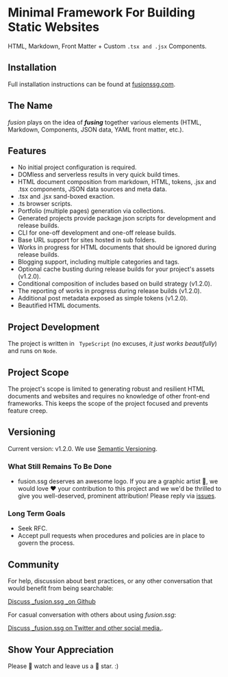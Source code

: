 # Minimal Framework For Building Static Websites

HTML, Markdown, Front Matter + Custom `.tsx and .jsx` Components.

## Installation

Full installation instructions can be found at [fusionssg.com](https://fusionssg.com/docs/installation/).

## The Name

_fusion_ plays on the idea of **_fusing_** together various elements (HTML, Markdown, Components, JSON data, YAML front matter, etc.).

## Features

- No initial project configuration is required.
- DOMless and serverless results in very quick build times.
- HTML document composition from markdown, HTML, tokens, .jsx and .tsx components, JSON data sources and meta data.
- .tsx and .jsx sand-boxed exaction.
- .ts browser scripts.
- Portfolio (multiple pages) generation via collections.
- Generated projects provide package.json scripts for development and release builds.
- CLI for one-off development and one-off release builds.
- Base URL support for sites hosted in sub folders.
- Works in progress for HTML documents that should be ignored during release builds.
- Blogging support, including multiple categories and tags.
- Optional cache busting during release builds for your project's assets (v1.2.0).
- Conditional composition of includes based on build strategy (v1.2.0).
- The reporting of works in progress during release builds (v1.2.0).
- Additional post metadata exposed as simple tokens (v1.2.0).
- Beautified HTML documents.

## Project Development

The project is written in ` TypeScript` (no excuses, _it just works beautifully_) and runs on `Node`.

## Project Scope
The project's scope is limited to generating robust and resilient HTML documents and websites and requires no knowledge of other front-end frameworks. This keeps the scope of the project focused and prevents feature creep.

## Versioning
Current version: v1.2.0. We use [Semantic Versioning](https://semver.org/).

### What Still Remains To Be Done

- fusion.ssg deserves an awesome logo. If you are a graphic artist 🎨, we would love ❤️  your contribution to this project and we we'd be thrilled to give you well-deserved, prominent attribution! Please reply via [issues](https://github.com/4awpawz/fusion.ssg/issues/51).

### Long Term Goals

- Seek RFC.
- Accept pull requests when procedures and policies are in place to govern the process.

## Community

For help, discussion about best practices, or any other conversation that would benefit from being searchable:

[Discuss _fusion.ssg _on Github](https://github.com/4awpawz/fusion.ssg/discussions)

For casual conversation with others about using _fusion.ssg_:

[Discuss _fusion.ssg on Twitter and other social media.](https://twitter.com).

## Show Your Appreciation

Please 👀 watch and leave us a 🌟 star. :)
